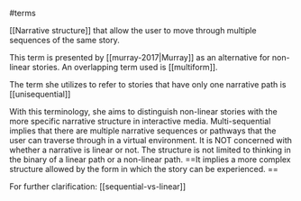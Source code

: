 #terms 

[[Narrative structure]] that allow the user to move through multiple sequences of the same story. 

This term is presented by [[murray-2017|Murray]] as an alternative for non-linear stories. An overlapping term used is [[multiform]].

The term she utilizes to refer to stories that have only one narrative path is [[unisequential]]

With this terminology, she aims to distinguish non-linear stories with the more specific narrative structure in interactive media. Multi-sequential implies that there are multiple narrative sequences or pathways that the user can traverse through in a virtual environment. It is NOT concerned with whether a narrative is linear or not. The structure is not limited to thinking in the binary of a linear path or a non-linear path. ==It implies a more complex structure allowed by the form in which the story can be experienced. ==

For further clarification:
[[sequential-vs-linear]]
